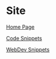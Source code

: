 # Site

[Home Page](https://sfuller14.github.io/4reference/)

[Code Snippets](https://sfuller14.github.io/4reference/snippets/)

[WebDev Snippets](https://sfuller14.github.io/4reference/webdev_snippets/)